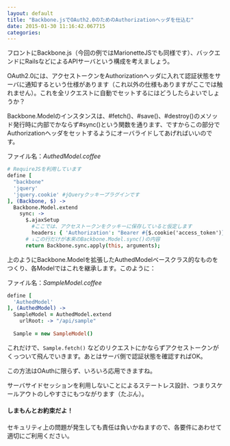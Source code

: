 ```yaml
---
layout: default
title: "Backbone.jsでOAuth2.0のためのAuthorizationヘッダを仕込む"
date: 2015-01-30 11:16:42.067715
categories: 
---
```


フロントにBackbone.js（今回の例ではMarionetteJSでも同様です）、バックエンドにRailsなどによるAPIサーバという構成を考えましょう。

OAuth2.0には、アクセストークンをAuthorizationヘッダに入れて認証状態をサーバに通知するという仕様があります（これ以外の仕様もありますがここでは触れません）。これを全リクエストに自動でセットするにはどうしたらよいでしょうか？

Backbone.Modelのインスタンスは、#fetch()、#save()、#destroy()のメソッド発行時に内部でかならず#sync()という関数を通ります、ですからこの部分でAuthorizationヘッダをセットするようにオーバライドしてあげればいいのです。

ファイル名：*AuthedModel.coffee*

``` coffeescript
# RequireJSを利用しています
define [
  "backbone"
  'jquery'
  'jquery.cookie' #jQueryクッキープラグインです
], (Backbone, $) ->
  Backbone.Model.extend
    sync: ->
      $.ajaxSetup
        #ここでは、アクセストークンをクッキーに保存していると仮定します
        headers: { 'Authorization': "Bearer #{$.cookie('access_token')}" }
      # ↓この行だけが本来のBackbone.Model.sync()の内容
      return Backbone.sync.apply(this, arguments);
```

上のようにBackbone.Modelを拡張したAuthedModelベースクラス的なものをつくり、各Modelではこれを継承します。このように：

ファイル名：*SampleModel.coffee*

``` coffeescript
define [
  'AuthedModel'
], (AuthedModel) ->
  SampleModel = AuthedModel.extend
    urlRoot: -> "/api/sample"
  
  Sample = new SampleModel()
```

これだけで、`Sample.fetch()` などのリクエストにかならずアクセストークンがくっついて飛んでいきます。あとはサーバ側で認証状態を確認すればOK。

この方法はOAuthに限らず、いろいろ応用できますね。

サーバサイドセッションを利用しないことによるステートレス設計、つまりスケールアウトのしやすさにもつながります（たぶん）。


#### しまもんとお約束だよ！

セキュリティ上の問題が発生しても責任は負いかねますので、各要件にあわせて適切にご利用ください。



